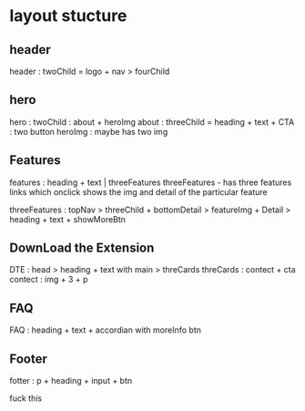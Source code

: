 # layout stucture

## header

header : twoChild = logo + nav > fourChild

## hero

hero : twoChild : about + heroImg
about : threeChild = heading + text + CTA : two button
heroImg : maybe has two img

## Features

features : heading + text | threeFeatures
threeFeatures - has three features links which onclick shows the img and detail of the particular feature

threeFeatures : topNav > threeChild + bottomDetail > featureImg + Detail > heading + text + showMoreBtn

## DownLoad the Extension

DTE : head > heading + text with main > threCards 
threCards : contect + cta
contect : img + 3 + p 

## FAQ

FAQ : heading + text + accordian with moreInfo btn

## Footer

fotter : p + heading + input + btn

fuck this
